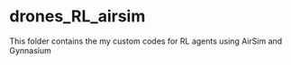 # drones_RL_airsim
 This folder contains the my custom codes for RL agents using AirSim and Gynnasium
